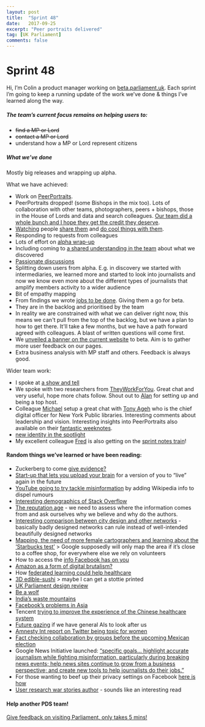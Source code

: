 ```yaml
---
layout: post
title:  "Sprint 48"
date:   2017-09-25
excerpt: "Peer portraits delivered"
tag: [UK Parliament]
comments: false
---
```


# Sprint 48

Hi, I’m Colin a product manager working on [beta.parliament.uk](https://beta.parliament.uk/). Each sprint I’m going to keep a running update of the work we’ve done & things I’ve learned along the way.

##### The team’s current focus remains on helping users to:
* ~~find a MP or Lord~~
* ~~contact a MP or Lord~~
* understand how a MP or Lord represent citizens

##### What we’ve done
Mostly big releases and wrapping up alpha.

What we have achieved:
* Work on [PeerPortraits](https://twitter.com/ColinPattinson/status/975779236089946112).
* PeerPortraits dropped! (some Bishops in the mix too). Lots of collaboration with other teams, photographers, peers + bishops, those in the House of Lords and data and search colleagues. [Our team did a whole bunch and I hope they get the credit they deserve](https://twitter.com/ColinPattinson/status/976146650459770880).
* [Watching](https://twitter.com/ColinPattinson/status/976105853295255552) people [share them](https://twitter.com/ParliDigital/status/976123642068291584) and [do cool things with them](https://twitter.com/puntofisso/status/976424407043276802).
* Responding to requests from colleagues
* Lots of effort on [alpha wrap-up](https://twitter.com/ColinPattinson/status/976059155218825216)
* Including coming to [a shared understanding in the team](https://twitter.com/ColinPattinson/status/977180508575731713) about what we discovered
* [Passionate discussions](https://twitter.com/MarttiinaK/status/975788820208680960)
* Splitting down users from alpha. E.g. in discovery we started with intermediaries, we learned more and started to look into journalists and now we know even more about the different types of journalists that amplify members activity to a wider audience
* Bit of empathy mapping
* From findings we wrote [jobs to be done](https://jtbd.info/). Giving them a go for beta.
* They are in the backlog and prioritised by the team
* In reality we are constrained with what we can deliver right now, this means we can't pull from the top of the backlog, but we have a plan to how to get there. It'll take a few months, but we have a path forward agreed with colleagues. A blast of written questions will come first.
* We [unveiled a banner on the current website](https://www.parliament.uk/biographies/commons/laura-pidcock/4665) to beta. Aim is to gather more user feedback on our pages.
* Extra business analysis with MP staff and others. Feedback is always good.

Wider team work:
* I spoke at [a show and tell](https://twitter.com/ParliDigital/status/976503236747284481)
* We spoke with two researchers from [TheyWorkForYou](https://www.theyworkforyou.com/). Great chat and very useful, hope more chats follow. Shout out to [Alan](https://twitter.com/alanmayers) for setting up and being a top host.
* Colleague [Michael](https://twitter.com/fantasticlife?lang=en) setup a great chat with [Tony Ageh](https://twitter.com/tonyageh?lang=en) who is the chief digital officer for New York Public libraries. Interesting comments about leadership and vision. Interesting insights into PeerPortraits also available on their [fantastic weeknotes](https://ukparliament.github.io/weeknotes.data-search/2018/12/).
* [new identity in the spotlight](https://twitter.com/clementgraphics/status/977247404524228612)
* My excellent colleague [Fred](https://twitter.com/gwizxrd) is also getting on the [sprint notes train](https://ukparliament.github.io/sprintnotes.outputs/)! 

#### Random things we’ve learned or have been reading:
* Zuckerberg to come [give evidence?](https://www.theguardian.com/news/2018/mar/18/cambridge-analytica-and-facebook-accused-of-misleading-mps-over-data-breach)
* [Start-up that lets you upload your brain](https://www.technologyreview.com/s/610456/a-startup-is-pitching-a-mind-uploading-service-that-is-100-percent-fatal/) for a version of you to “live” again in the future
* [YouTube going to try tackle misinformation](https://qz.com/1228635/youtube-is-turning-to-wikipedia-to-help-it-fight-conspiracy-theories/) by adding Wikipedia info to dispel rumours
* [Interesting demographics of Stack Overflow](https://insights.stackoverflow.com/survey/2018/)
* [The reputation age](https://aeon.co/ideas/say-goodbye-to-the-information-age-its-all-about-reputation-now) - we need to assess where the information comes from and ask ourselves why we believe and why do the authors.
* [Interesting comparison between city design and other networks](https://www.coindesk.com/worst-crypto-networks-will-biggest/amp/?__twitter_impression=true) - basically badly designed networks can rule instead of well-intended beautifully designed networks
* [Mapping, the need of more female cartographers and learning about the ‘Starbucks test’](https://www.citylab.com/equity/2018/03/who-maps-the-world/555272/) > Google supposedly will only map the area if it’s close to a coffee shop, for everywhere else we rely on volunteers
* How to access the [info Facebook has on you](https://thenextweb.com/syndication/2018/03/12/heres-access-super-creepy-data-facebook/)
* [Amazon as a form of digital brutalism?](https://www.fastcodesign.com/90160960/the-design-theory-behind-amazons-5-6-billion-success?utm_source=Mind+the+Product+Newsletter&utm_campaign=9e31fff509-mtp_newsletter_2018_03_12&utm_medium=email&utm_term=0_babd9cfe61-9e31fff509-110085333)
* How [federated learning could help healthcare](https://hackernoon.com/federated-learning-a-step-closer-towards-confidential-ai-7ac4afa9b437)
* [3D edible-sushi](https://mashable.com/2018/03/11/3d-printed-8-bit-sushi-sxsw/#sdSQsCQDqgqO) > maybe I can get a stottie printed
* [UK Parliament design review](https://www.designweek.co.uk/issues/19-25-march-2018/uk-parliament-new-logo-visual-identity-more-digital-accessible/)
* [Be a wolf](https://www.citylab.com/environment/2018/03/the-people-who-pretend-to-be-wolves/554765/)
* [India’s waste mountains](https://www.nature.com/articles/d41586-018-03012-y)
* [Facebook’s problems in Asia](https://asia.nikkei.com/Viewpoints/James-Crabtree/Facebook-must-confront-its-Asian-shortcomings)
* Tencent [trying to improve the experience of the Chinese healthcare system](http://technode.com/2018/02/11/tencent-medical-ecosystem/)
* [Future gazing](https://www.smithsonianmag.com/innovation/artificial-intelligence-future-scenarios-180968403/) if we have general AIs to look after us
* [Amnesty Int report on Twitter being toxic for women](https://www.amnesty.org/en/latest/research/2018/03/online-violence-against-women-chapter-1/) 
* [Fact checking collaboration by groups before the upcoming Mexican election](https://www.poynter.org/news/journalists-and-tech-companies-are-teaming-fight-fake-news-about-mexican-election)
* Google News Initiative launched: [“specific goals… highlight accurate journalism while fighting misinformation, particularly during breaking news events; help news sites continue to grow from a business perspective; and create new tools to help journalists do their jobs.”](https://www.theverge.com/2018/3/20/17142788/google-news-initiative-fake-news-journalist-subscriptions)
* For those wanting to beef up their privacy settings on Facebook [here is how](https://www.eff.org/deeplinks/2018/03/how-change-your-facebook-settings-opt-out-platform-api-sharing)
* [User research war stories author](http://whatusersdo.com/blog/interview-steve-portigal-author-doorbells-danger-dead-batteries/) - sounds like an interesting read

#### Help another PDS team!
[Give feedback on visiting Parliament, only takes 5 mins!](https://twitter.com/UKParliament/status/979373182309273600)
